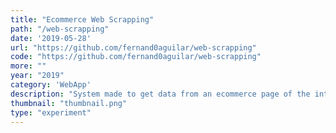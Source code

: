 ```yaml
---
title: "Ecommerce Web Scrapping"
path: "/web-scrapping"
date: '2019-05-28'
url: "https://github.com/fernand0aguilar/web-scrapping"
code: "https://github.com/fernand0aguilar/web-scrapping"
more: ""
year: "2019"
category: 'WebApp'
description: "System made to get data from an ecommerce page of the internet and display it in our own react frontend."
thumbnail: "thumbnail.png"
type: "experiment"
---
```

